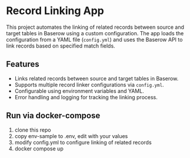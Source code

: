 # Record Linking App

This project automates the linking of related records between source and target tables in Baserow using a custom configuration. The app loads the configuration from a YAML file (`config.yml`) and uses the Baserow API to link records based on specified match fields.


## Features

- Links related records between source and target tables in Baserow.
- Supports multiple record linker configurations via `config.yml`.
- Configurable using environment variables and YAML.
- Error handling and logging for tracking the linking process.

## Run via docker-compose

1. clone this repo
2. copy env-sample to .env, edit with your values
3. modify config.yml to configure linking of related records
4. docker compose up

